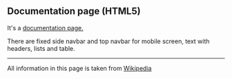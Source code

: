 ## Documentation page (HTML5)

It's a [documentation page.](https://irinatuma.github.io/Documentation-Page-HTML5/)

There are fixed side navbar and top navbar for mobile screen, text with headers, lists and table. 

***

All information in this page is taken from <a href="https://en.wikipedia.org/wiki/HTML5#:~:text=HTML5%20is%20a%20markup%20language,as%20the%20HTML%20Living%20Standard.">Wikipedia</a>
